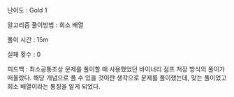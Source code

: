 난이도 : Gold 1

알고리즘 풀이방법 : 희소 배열

풀이 시간 : 15m

실패 횟수 : 0

피드백 :
최소공통조상 문제를 풀이할 때 사용했었던 바이너리 점프 저장 방식의 풀이가 떠올랐다.
해당 개념으로 풀 수 있을 것이란 생각으로 문제를 풀이했는데, 맞는 풀이었고
희소 배열이라는 통칭을 알게 되었다.


